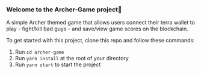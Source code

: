 ### **Welcome to the Archer-Game project👋**

A simple Archer themed game that allows users connect their terra wallet to play - fight/kill bad guys - and save/view game scores on the blockchain.

To get started with this project, clone this repo and follow these commands:

1. Run `cd archer-game`
2. Run `yarn install` at the root of your directory
3. Run `yarn start` to start the project